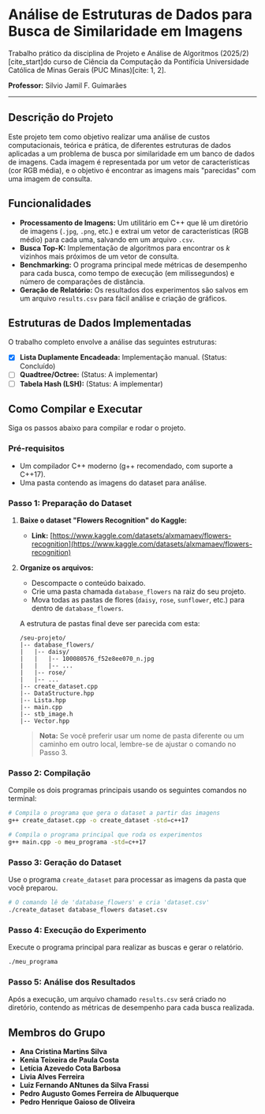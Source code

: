 # Análise de Estruturas de Dados para Busca de Similaridade em Imagens

Trabalho prático da disciplina de Projeto e Análise de Algoritmos (2025/2)  [cite_start]do curso de Ciência da Computação da Pontifícia Universidade Católica de Minas Gerais (PUC Minas)[cite: 1, 2].

**Professor:** Silvio Jamil F. Guimarães 

---

## Descrição do Projeto

Este projeto tem como objetivo realizar uma análise de custos computacionais, teórica e prática, de diferentes estruturas de dados aplicadas a um problema de busca por similaridade em um banco de dados de imagens. Cada imagem é representada por um vetor de características (cor RGB média), e o objetivo é encontrar as imagens mais "parecidas" com uma imagem de consulta.

## Funcionalidades

-   **Processamento de Imagens:** Um utilitário em C++ que lê um diretório de imagens (`.jpg`, `.png`, etc.) e extrai um vetor de características (RGB médio) para cada uma, salvando em um arquivo `.csv`.
-   **Busca Top-K:** Implementação de algoritmos para encontrar os *k* vizinhos mais próximos de um vetor de consulta.
-   **Benchmarking:** O programa principal mede métricas de desempenho para cada busca, como tempo de execução (em milissegundos) e número de comparações de distância.
-   **Geração de Relatório:** Os resultados dos experimentos são salvos em um arquivo `results.csv` para fácil análise e criação de gráficos.

## Estruturas de Dados Implementadas

O trabalho completo envolve a análise das seguintes estruturas:

-   [x] **Lista Duplamente Encadeada:** Implementação manual. (Status: Concluído)
-   [ ] **Quadtree/Octree:** (Status: A implementar)
-   [ ] **Tabela Hash (LSH):** (Status: A implementar)

## Como Compilar e Executar

Siga os passos abaixo para compilar e rodar o projeto.

### Pré-requisitos

-   Um compilador C++ moderno (g++ recomendado, com suporte a C++17).
-   Uma pasta contendo as imagens do dataset para análise.

### Passo 1: Preparação do Dataset

1.  **Baixe o dataset "Flowers Recognition" do Kaggle:**
    * **Link:** [https://www.kaggle.com/datasets/alxmamaev/flowers-recognition](https://www.kaggle.com/datasets/alxmamaev/flowers-recognition)

2.  **Organize os arquivos:**
    * Descompacte o conteúdo baixado.
    * Crie uma pasta chamada `database_flowers` na raiz do seu projeto.
    * Mova todas as pastas de flores (`daisy`, `rose`, `sunflower`, etc.) para dentro de `database_flowers`.

    A estrutura de pastas final deve ser parecida com esta:
    ```
    /seu-projeto/
    |-- database_flowers/
    |   |-- daisy/
    |   |   |-- 100080576_f52e8ee070_n.jpg
    |   |   |-- ...
    |   |-- rose/
    |   |-- ...
    |-- create_dataset.cpp
    |-- DataStructure.hpp
    |-- Lista.hpp
    |-- main.cpp
    |-- stb_image.h
    |-- Vector.hpp
    ```

    > **Nota:** Se você preferir usar um nome de pasta diferente ou um caminho em outro local, lembre-se de ajustar o comando no Passo 3.

### Passo 2: Compilação

Compile os dois programas principais usando os seguintes comandos no terminal:

```bash
# Compila o programa que gera o dataset a partir das imagens
g++ create_dataset.cpp -o create_dataset -std=c++17

# Compila o programa principal que roda os experimentos
g++ main.cpp -o meu_programa -std=c++17
```

### Passo 3: Geração do Dataset

Use o programa `create_dataset` para processar as imagens da pasta que você preparou.

```bash
# O comando lê de 'database_flowers' e cria 'dataset.csv'
./create_dataset database_flowers dataset.csv
```

### Passo 4: Execução do Experimento

Execute o programa principal para realizar as buscas e gerar o relatório.

```bash
./meu_programa
```

### Passo 5: Análise dos Resultados

Após a execução, um arquivo chamado `results.csv` será criado no diretório, contendo as métricas de desempenho para cada busca realizada.

## Membros do Grupo

-   **Ana Cristina Martins Silva**
-   **Kenia Teixeira de Paula Costa**
-   **Letícia Azevedo Cota Barbosa**
-   **Livia Alves Ferreira**
-   **Luiz Fernando ANtunes da Silva Frassi**
-   **Pedro Augusto Gomes Ferreira de Albuquerque**
-   **Pedro Henrique Gaioso de Oliveira**
